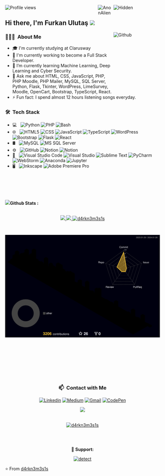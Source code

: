 ![Profile views](https://komarev.com/ghpvc/?username=d4rkn3m3s1s&color=blue)    <img width="30%" height="70px" align="right" alt="Hidden" src="https://media1.tenor.com/images/5188ac267b55d2594531cc974e2907d0/tenor.gif?itemid=26386839" /><img width="10%" height="76px" align="right" alt="AnonAlien" src="https://media2.giphy.com/media/SyaYzYOqDUE8T2Zvig/giphy.gif?cid=790b7611790edd716428737c9a1fb5fbd73838c4c87d7410&rid=giphy.gif&ct=g" />

 
## Hi there, I'm Furkan Ulutaş <img src="https://media.giphy.com/media/hvRJCLFzcasrR4ia7z/giphy.gif" width="25px">
<img width="30%" height="200px" align="right" alt="Github" src="https://media2.giphy.com/media/l0HlRVFefdU4nygus/giphy.gif?cid=790b7611635fbc7c6a3a8453bf4efb7c736318a8f65e1126&rid=giphy.gif&ct=g" />




   
### 👨🏻‍💻 &nbsp;About Me

- 🎓 I'm currently studying at Clarusway
- 🔭 I'm currently working to become a Full Stack Developer.
- 🌱 I’m currently learning Machine Learning, Deep Learning and Cyber Security.
- 💬 Ask me about HTML, CSS, JavaScript, PHP, PHP Moodle, PHP Mailer, MySQL, SQL Server, Python, Flask, Tkinter, WordPress, LimeSurvey, Moodle, OpenCart, Bootstrap, TypeScript, React.
- ⚡ Fun fact: I spend almost 12 hours listening songs everyday.

    
     
### 🛠 &nbsp;Tech Stack

- 💻 &nbsp;
  ![Python](https://img.shields.io/badge/-Python-333333?style=flat&logo=python)
  ![PHP](https://img.shields.io/badge/-PHP-333333?style=flat&logo=php)
  ![Bash](https://img.shields.io/badge/-Bash%20Script-333333?style=flat&logo=GNU-Bash&logoColor=white)
- 🌐 &nbsp;
  ![HTML5](https://img.shields.io/badge/-HTML5-333333?style=flat&logo=HTML5)
  ![CSS](https://img.shields.io/badge/-CSS-333333?style=flat&logo=CSS3&logoColor=1572B6)
  ![JavaScript](https://img.shields.io/badge/-JavaScript-333333?style=flat&logo=javascript)
  ![TypeScript](https://img.shields.io/badge/-TypeScript-333333?style=flat&logo=typescript)
  ![WordPress](https://img.shields.io/badge/-WordPress-333333?style=flat&logo=wordpress)
  ![Bootstrap](https://img.shields.io/badge/-Bootstrap-333333?style=flat&logo=bootstrap&logoColor=563D7C)
  ![Flask](https://img.shields.io/badge/-Flask-333333?style=flat&logo=flask)
  ![React](https://img.shields.io/badge/-React-333333?style=flat&logo=react)
- 🛢 &nbsp;
  ![MySQL](https://img.shields.io/badge/-MySQL-333333?style=flat&logo=mysql)
  ![MS SQL Server](https://img.shields.io/badge/-MS%20SQL%20Server-333333?style=flat&logo=Microsoft-SQL-Server)
- ⚙️ &nbsp;
  ![GitHub](https://img.shields.io/badge/-GitHub-333333?style=flat&logo=github)
  ![Notion](https://img.shields.io/badge/-Notion-333333?style=flat&logo=notion)
  ![Notion](https://img.shields.io/badge/-CodePen-333333?style=flat&logo=codepen)
- 🔧 &nbsp;
  ![Visual Studio Code](https://img.shields.io/badge/-Visual%20Studio%20Code-333333?style=flat&logo=visual-studio-code&logoColor=007ACC)
  ![Visual Studio](https://img.shields.io/badge/-Visual%20Studio-333333?style=flat&logo=visual-studio&logoColor=643995)
  ![Sublime Text](https://img.shields.io/badge/-Sublime%20Text-333333?style=flat&logo=sublime-text)
  ![PyCharm](https://img.shields.io/badge/-PyCharm-333333?style=flat&logo=pycharm)
  ![WebStorm](https://img.shields.io/badge/-WebStorm-333333?style=flat&logo=webstorm)
  ![Anaconda](https://img.shields.io/badge/-Anaconda-333333?style=flat&logo=anaconda)
  ![Jupyter](https://img.shields.io/badge/-Jupyter-333333?style=flat&logo=jupyter)
- 🖥 &nbsp;
  ![Inkscape](https://img.shields.io/badge/-Inkscape-333333?style=flat&logo=inkscape)
  ![Adobe Premiere Pro](https://img.shields.io/badge/-Adobe%20Premiere%20Pro-333333?style=flat&logo=adobe-premiere-pro)
<br>
<br>
<br><br>

<img src="https://media.giphy.com/media/cj87CxfRtrUifF3Ryk/giphy.gif" width="25"><b>Github Stats :</b>
<br><br>

<p align="center" width="100%">
<a href="https://github.com/d4rkn3m3s1s">
  <img  src="https://github-readme-stats.vercel.app/api?username=d4rkn3m3s1s&show_icons=true&theme=midnight-purple&include_all_commits=true&count_private=true"/>
  <img  height="180em" src="https://github-readme-stats-eight-theta.vercel.app/api/top-langs/?username=d4rkn3m3s1s&layout=compact&langs_count=8&theme=midnight-purple"/>
  <img  src="https://github-readme-streak-stats.herokuapp.com/?user=d4rkn3m3s1s&theme=midnight-purple" alt="d4rkn3m3s1s" /
</a>
</p>
<br>

![](./profile-3d-contrib/profile-night-rainbow.svg)

 <br/>

  <br>
  <br>
  </a>
  <div align="center" >
<p>&nbsp;</p>

<br/>



### 📫 &nbsp;Contact with Me


  [![Linkedin](https://img.shields.io/badge/-LinkedIn-blue?style=flat&logo=Linkedin&logoColor=white)](https://www.linkedin.com/in/ulutasfurkan/)
  [![Medium](https://img.shields.io/badge/-Medium-black?style=flat&logo=medium&logoColor=white)](https://d4rkn3m3s1s.medium.com)
  [![Gmail](https://img.shields.io/badge/-Gmail-c14438?style=flat&logo=Gmail&logoColor=white)](mailto:four.ulu24@gmail.com)
  [![CodePen](https://img.shields.io/badge/-CodePen-black?style=flat&logo=codepen)](https://codepen.io/d4rkn3m3s1s)
<br/>  

<div align="center"><img src="https://spotify-github-profile.vercel.app/api/view?uid=zoaegvatpjo18bau7k9l80mnq&cover_image=true&theme=default&bar_color=53b14f&bar_color_cover=false" /></div>  

<br/> 


<p align="center"> <a href="https://github.com/ryo-ma/github-profile-trophy"><img src="https://github-profile-trophy.vercel.app/?username=d4rkn3m3s1s&theme=onedark" alt="d4rkn3m3s1s" /></a> </p>

  <br>
  <br>
            
 🌱 <b>Support:</b>
 <br>
<p><a href="https://www.buymeacoffee.com/d4rkn3m3s1s"> <img src="https://cdn.buymeacoffee.com/buttons/v2/default-yellow.png" height="40" width="180" alt="detect" /></a>
 </div>


 
⭐️ From [d4rkn3m3s1s](https://github.com/d4rkn3m3s1s)

